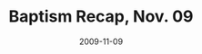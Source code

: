 ---
layout: media
category: media
title: "Baptism Recap, Nov. 09"
date: 2009-11-09
description: "Ninety-four people recently chose to be baptized at our Last Wednesday service. "
tag: 
 - baptism
 - last-wednesday
yt-embed-url: "//www.youtube.com/embed/Sm2A36FcXvI"
video: "http://s3.amazonaws.com/crossroads-media/other-media/video/baptism-recap-1109.mp4"
video-poster: "http://s3.amazonaws.com/crossroads-media/images/baptism-recap-1109-still.jpg"
---